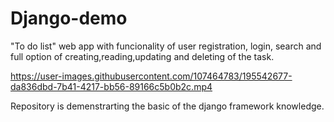 # Django-demo
"To do list" web app with funcionality of user registration, login, search and full option of creating,reading,updating and deleting of the task.


https://user-images.githubusercontent.com/107464783/195542677-da836dbd-7b41-4217-bb56-89166c5b0b2c.mp4


Repository is demenstrarting the basic of the django framework knowledge.
